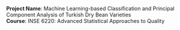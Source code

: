 **Project Name**: Machine Learning-based Classification and Principal Component Analysis of Turkish Dry Bean Varieties  
**Course**: INSE 6220: Advanced Statistical Approaches to Quality

